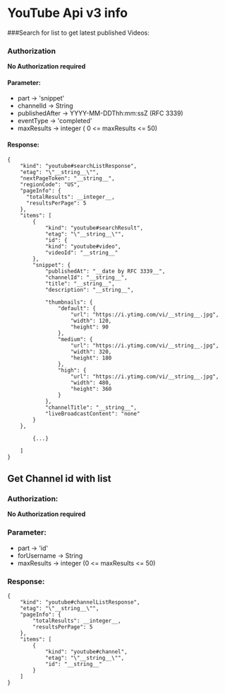 # YouTube Api v3 info

###Search for list to get latest published Videos:

### Authorization
__No Authorization required__

#### Parameter:
   * part -> 'snippet'
   * channelId -> String
   * publishedAfter -> YYYY-MM-DDThh:mm:ssZ (RFC 3339)
   * eventType -> 'completed'
   * maxResults -> integer ( 0 <= maxResults <= 50)

#### Response:
    {
        "kind": "youtube#searchListResponse",
        "etag": "\"__string__\"",
        "nextPageToken": "__string__",
        "regionCode": "US",
        "pageInfo": {
          "totalResults": __integer__,
          "resultsPerPage": 5
        },
        "items": [
            {
                "kind": "youtube#searchResult",
                "etag": "\"__string__\"",
                "id": {
                "kind": "youtube#video",
                "videoId": "__string__"
            },
            "snippet": {
                "publishedAt": "__date by RFC 3339__",
                "channelId": "__string__",
                "title": "__string__",
                "description": "__string__",

                "thumbnails": {
                    "default": {
                        "url": "https://i.ytimg.com/vi/__string__.jpg",
                        "width": 120,
                        "height": 90
                    },
                    "medium": {
                        "url": "https://i.ytimg.com/vi/__string__.jpg",
                        "width": 320,
                        "height": 180
                    },
                    "high": {
                        "url": "https://i.ytimg.com/vi/__string__.jpg",
                        "width": 480,
                        "height": 360
                    }
                },
                "channelTitle": "__string__",
                "liveBroadcastContent": "none"
            }
        },

            {...}

        ]
    }

 ## Get Channel id with list

### Authorization:
__No Authorization required__

 ### Parameter:
   * part -> 'id'
   * forUsername -> String
   * maxResults -> integer (0 <= maxResults <= 50)

### Response:
    {
        "kind": "youtube#channelListResponse",
        "etag": "\"__string__\"",
        "pageInfo": {
            "totalResults": __integer__,
            "resultsPerPage": 5
        },
        "items": [
            {
                "kind": "youtube#channel",
                "etag": "\"__string__\"",
                "id": "__string__"
            }
        ]
    }
